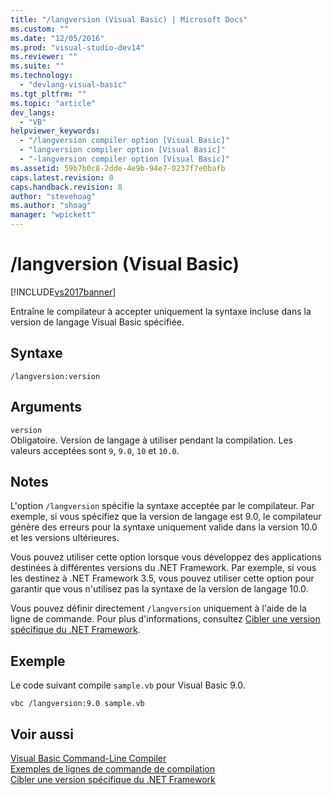 ```yaml
---
title: "/langversion (Visual Basic) | Microsoft Docs"
ms.custom: ""
ms.date: "12/05/2016"
ms.prod: "visual-studio-dev14"
ms.reviewer: ""
ms.suite: ""
ms.technology: 
  - "devlang-visual-basic"
ms.tgt_pltfrm: ""
ms.topic: "article"
dev_langs: 
  - "VB"
helpviewer_keywords: 
  - "/langversion compiler option [Visual Basic]"
  - "langversion compiler option [Visual Basic]"
  - "-langversion compiler option [Visual Basic]"
ms.assetid: 59b7b0c8-2dde-4e9b-94e7-0237f7e0bafb
caps.latest.revision: 8
caps.handback.revision: 8
author: "stevehoag"
ms.author: "shoag"
manager: "wpickett"
---
```

# /langversion (Visual Basic)
[!INCLUDE[vs2017banner](../../../csharp/includes/vs2017banner.md)]

Entraîne le compilateur à accepter uniquement la syntaxe incluse dans la version de langage Visual Basic spécifiée.  
  
## Syntaxe  
  
```  
/langversion:version  
```  
  
## Arguments  
 `version`  
 Obligatoire.  Version de langage à utiliser pendant la compilation.  Les valeurs acceptées sont `9`, `9.0`, `10` et `10.0`.  
  
## Notes  
 L'option `/langversion` spécifie la syntaxe acceptée par le compilateur.  Par exemple, si vous spécifiez que la version de langage est 9.0, le compilateur génère des erreurs pour la syntaxe uniquement valide dans la version 10.0 et les versions ultérieures.  
  
 Vous pouvez utiliser cette option lorsque vous développez des applications destinées à différentes versions du .NET Framework.  Par exemple, si vous les destinez à .NET Framework 3.5, vous pouvez utiliser cette option pour garantir que vous n'utilisez pas la syntaxe de la version de langage 10.0.  
  
 Vous pouvez définir directement `/langversion` uniquement à l'aide de la ligne de commande.  Pour plus d'informations, consultez [Cibler une version spécifique du .NET Framework](/visual-studio/ide/targeting-a-specific-dotnet-framework-version).  
  
## Exemple  
 Le code suivant compile `sample.vb` pour Visual Basic 9.0.  
  
```  
vbc /langversion:9.0 sample.vb  
```  
  
## Voir aussi  
 [Visual Basic Command\-Line Compiler](../../../visual-basic/reference/command-line-compiler/index.md)   
 [Exemples de lignes de commande de compilation](../../../visual-basic/reference/command-line-compiler/sample-compilation-command-lines.md)   
 [Cibler une version spécifique du .NET Framework](/visual-studio/ide/targeting-a-specific-dotnet-framework-version)